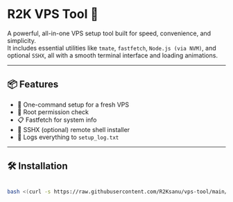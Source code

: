 # R2K VPS Tool 🚀

A powerful, all-in-one VPS setup tool built for speed, convenience, and simplicity.  
It includes essential utilities like `tmate`, `fastfetch`, `Node.js (via NVM)`, and optional `SSHX`, all with a smooth terminal interface and loading animations.

---

## 📦 Features

- 🚀 One-command setup for a fresh VPS
- 🔐 Root permission check
- 📋 Fastfetch for system info
- 📡 SSHX (optional) remote shell installer
- 📓 Logs everything to `setup_log.txt`

---

## 🛠️ Installation

```bash

bash <(curl -s https://raw.githubusercontent.com/R2Ksanu/vps-tool/main/Root/r2k-tools.sh) 

